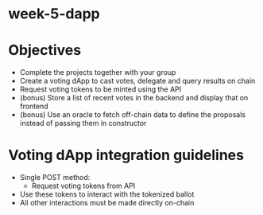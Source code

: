 # week-5-dapp

# Objectives

- Complete the projects together with your group
- Create a voting dApp to cast votes, delegate and query results on chain
- Request voting tokens to be minted using the API
- (bonus) Store a list of recent votes in the backend and display that on frontend
- (bonus) Use an oracle to fetch off-chain data to define the proposals instead of passing them in constructor

# Voting dApp integration guidelines
- Single POST method:
  - Request voting tokens from API
- Use these tokens to interact with the tokenized ballot
- All other interactions must be made directly on-chain
